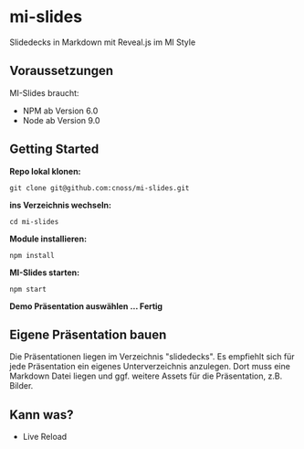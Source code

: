 # mi-slides
Slidedecks in Markdown mit Reveal.js im MI Style

## Voraussetzungen
MI-Slides braucht:
- NPM ab Version 6.0
- Node ab Version 9.0 

## Getting Started

**Repo lokal klonen:**

``` git clone git@github.com:cnoss/mi-slides.git ```

**ins Verzeichnis wechseln:**

``` cd mi-slides ```

**Module installieren:**

``` npm install ```

**MI-Slides starten:**

``` npm start ```

**Demo Präsentation auswählen … Fertig**


## Eigene Präsentation bauen

Die Präsentationen liegen im Verzeichnis "slidedecks". Es empfiehlt sich für jede Präsentation ein eigenes Unterverzeichnis anzulegen. Dort muss eine Markdown Datei liegen und ggf. weitere Assets für die Präsentation, z.B. Bilder.



## Kann was?
- Live Reload
